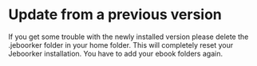 # Update from a previous version #
If you get some trouble with the newly installed version please delete the .jeboorker folder in your home folder. This will completely reset your Jeboorker installation. You have to add your ebook folders again.